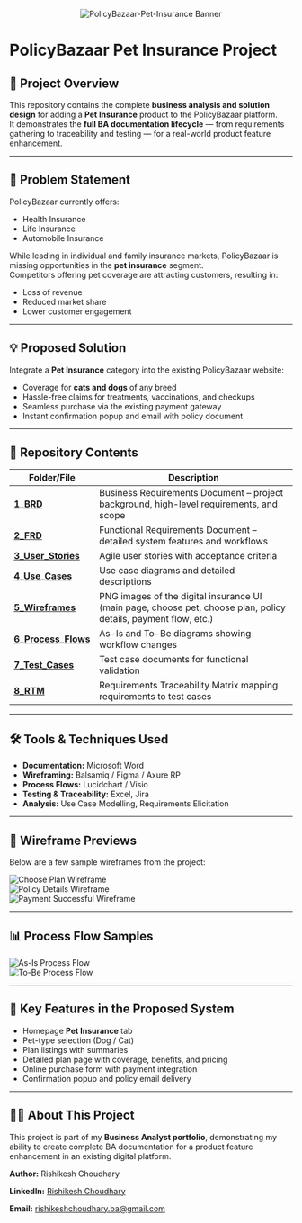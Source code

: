 <p align="center">
    <img src="5_Wireframes/PolicyBazaar_Banner0.png" alt="PolicyBazaar-Pet-Insurance Banner">
</p>

# PolicyBazaar Pet Insurance Project

## 📌 Project Overview
This repository contains the complete **business analysis and solution design** for adding a **Pet Insurance** product to the PolicyBazaar platform.  
It demonstrates the **full BA documentation lifecycle** — from requirements gathering to traceability and testing — for a real-world product feature enhancement.

---

## 🏦 Problem Statement
PolicyBazaar currently offers:
- Health Insurance
- Life Insurance
- Automobile Insurance

While leading in individual and family insurance markets, PolicyBazaar is missing opportunities in the **pet insurance** segment.  
Competitors offering pet coverage are attracting customers, resulting in:
- Loss of revenue
- Reduced market share
- Lower customer engagement

---

## 💡 Proposed Solution
Integrate a **Pet Insurance** category into the existing PolicyBazaar website:
- Coverage for **cats and dogs** of any breed
- Hassle-free claims for treatments, vaccinations, and checkups
- Seamless purchase via the existing payment gateway
- Instant confirmation popup and email with policy document

---

## 📂 Repository Contents

| Folder/File | Description |
|-------------|-------------|
| [**1_BRD**](1_BRD/) | Business Requirements Document – project background, high-level requirements, and scope |
| [**2_FRD**](2_FRD/) | Functional Requirements Document – detailed system features and workflows |
| [**3_User_Stories**](3_User_Stories/) | Agile user stories with acceptance criteria |
| [**4_Use_Cases**](4_Use_Cases/) | Use case diagrams and detailed descriptions |
| [**5_Wireframes**](5_Wireframes/) | PNG images of the digital insurance UI (main page, choose pet, choose plan, policy details, payment flow, etc.) |
| [**6_Process_Flows**](6_Process_Flows/) | As-Is and To-Be diagrams showing workflow changes |
| [**7_Test_Cases**](7_Test_Cases/) | Test case documents for functional validation |
| [**8_RTM**](8_RTM/) | Requirements Traceability Matrix mapping requirements to test cases |

---

## 🛠 Tools & Techniques Used
- **Documentation:** Microsoft Word  
- **Wireframing:** Balsamiq / Figma / Axure RP  
- **Process Flows:** Lucidchart / Visio  
- **Testing & Traceability:** Excel, Jira  
- **Analysis:** Use Case Modelling, Requirements Elicitation

---

## 📸 Wireframe Previews
Below are a few sample wireframes from the project:

![Choose Plan Wireframe](5_Wireframes/Wireframe_3%20(Choose%20Plan).png)  
![Policy Details Wireframe](5_Wireframes/Wireframe_4%20(Policy%20Details).png)  
![Payment Successful Wireframe](5_Wireframes/Wireframe_6%20(Payment%20Successful).png)

---

## 📊 Process Flow Samples
![As-Is Process Flow](6_Process_Flows/As-Is%20Process%20Flow.png)  
![To-Be Process Flow](6_Process_Flows/To-Be%20Process%20Flow.png)

---

## 🎯 Key Features in the Proposed System
- Homepage **Pet Insurance** tab
- Pet-type selection (Dog / Cat)
- Plan listings with summaries
- Detailed plan page with coverage, benefits, and pricing
- Online purchase form with payment integration
- Confirmation popup and policy email delivery

---

## 👩‍💼 About This Project
This project is part of my **Business Analyst portfolio**, demonstrating my ability to create complete BA documentation for a product feature enhancement in an existing digital platform.

**Author:** Rishikesh Choudhary  

**LinkedIn:** [Rishikesh Choudhary](https://www.linkedin.com/in/rishikesh-choudhary-ba-166100377)  

**Email:** rishikeshchoudhary.ba@gmail.com
